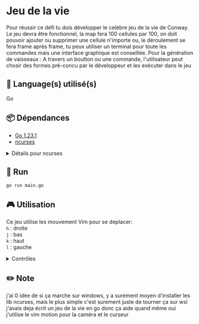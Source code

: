 # Jeu de la vie
Pour réussir ce défi tu dois développer le celèbre jeu de la vie de Conway. Le jeu devra être fonctionnel, la map fera 100 cellules par 100, on doit pouvoir ajouter ou supprimer une cellule n'importe ou, le déroulement se fera frame après frame, tu peux utiliser un terminal pour toute les commandes mais une interface graphique est conseillée. Pour la génération de vaisseaux : A travers un boutton ou une commande, l'utilisateur peut chosir des formes pré-concu par le développeur et les exécuter dans le jeu

## 💾 Language(s) utilisé(s)
Go

## 📦 Dépendances
- [Go 1.23.1](https://go.dev/)
- [ncurses](https://en.wikipedia.org/wiki/Ncurses)
<details>
<summary>Détails pour ncurses</summary>

**Debian/Ubuntu** : \
`apt install ncurses-dev` \
**Arch** : \
`pacman -S ncurses` \
**Windows** : \
[Bonne chance](https://github.com/rthornton128/goncurses/wiki)
	 
</details>

## 🏃 Run
```
go run main.go
```

## 🎮 Utilisation
Ce jeu utilise les mouvement Vim pour se deplacer: \
`h` : droite \
`j` : bas \
`k` : haut \
`l` : gauche 

<details>
<summary>Contrôles</summary> 
	
`q` : quitter \
`r` : générer un jeu aléatoire \
`c` : reinitialiser le jeu à zéro \
`p` : mettre en pause 

### Quand le jeu est en marche
`hjkl` : bouger la caméra \
`s` : changer la vitesse 

### Quand le jeu est en pause
`hjkl` : bouger la caméra \
`s` : avancer d'un tour \
`t` : activer le curseur 

### Quand le curseur est activé
`hjkl` : bouger le curseur \
`SPACE` : allumer/éteindre la cellule séléctionée	
</details>

## ✏️ Note
j'ai 0 idée de si ça marche sur windows, y a surement moyen d'installer les lib ncurses, mais le plus simple c'est surement juste de tourner ça sur wsl
j'avais deja écrit un jeu de la vie en go donc ça aide quand même
oui j'utilise le vim motion pour la caméra et le curseur 
